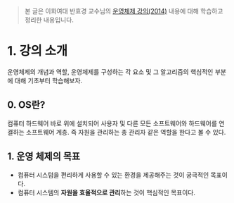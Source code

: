 > 본 글은 이화여대 반효경 교수님의 [운영체제 강의(2014)](http://www.kocw.net/home/search/kemView.do?kemId=1046323) 내용에 대해 학습하고 정리한 내용입니다. 

# 1. 강의 소개

운영체제의 개념과 역할, 운영체제를 구성하는 각 요소 및 그 알고리즘의 핵심적인 부분에 대해 기초부터 학습해보자. 

## 0. OS란?

컴퓨터 하드웨어 바로 위에 설치되어 사용자 및 다른 모든 소프트웨어와 하드웨어를 연결하는 소프트웨어 계층. 즉 자원을 관리하는 총 관리자 같은 역할을 한다고 볼 수 있다.

## 1. 운영 체제의 목표

- 컴퓨터 시스텀을 편리하게 사용할 수 있는 환경을 제공해주는 것이 궁극적인 목표이다. 
- 컴퓨터 시스템의 **자원을 효율적으로 관리**하는 것이 핵심적인 목표이다. 


